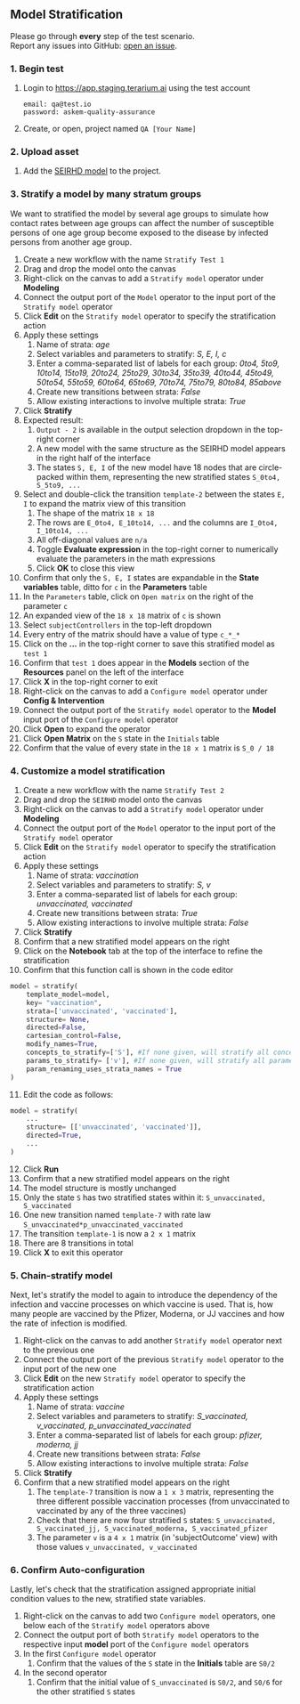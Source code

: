 ## Model Stratification
Please go through __every__ step of the test scenario.\
Report any issues into GitHub: [open an issue](https://github.com/DARPA-ASKEM/terarium/issues/new?assignees=&labels=bug%2C+Q%26A&template=qa-issue.md&title=%5BBUG%5D%3A+).

### 1. Begin test
1. Login to https://app.staging.terarium.ai using the test account
    ```
    email: qa@test.io
    password: askem-quality-assurance
    ```
2. Create, or open, project named `QA [Your Name]`

### 2. Upload asset
1. Add the [SEIRHD model](https://github.com/DARPA-ASKEM/terarium/blob/3c80ae8f3ad012ebfbdd3a8f1883066eec4b48ac/testing/data/SEIRHD%20Q1b%20added%20params.json) to the project.

### 3. Stratify a model by many stratum groups

We want to stratified the model by several age groups to simulate how contact rates between age groups can affect the number of susceptible persons of one age group become exposed to the disease by infected persons from another age group.

1. Create a new workflow with the name `Stratify Test 1`
2. Drag and drop the model onto the canvas
3. Right-click on the canvas to add a `Stratify model` operator under **Modeling**
4. Connect the output port of the `Model` operator to the input port of the `Stratify model` operator
5. Click **Edit** on the `Stratify model` operator to specify the stratification action
6. Apply these settings
   1. Name of strata: _age_
   2. Select variables and parameters to stratify: _S, E, I, c_
   3. Enter a comma-separated list of labels for each group: _0to4, 5to9, 10to14, 15to19, 20to24, 25to29, 30to34, 35to39, 40to44, 45to49, 50to54, 55to59, 60to64, 65to69, 70to74, 75to79, 80to84, 85above_
   4. Create new transitions between strata: _False_
   5. Allow existing interactions to involve multiple strata: _True_
7. Click **Stratify**
8. Expected result:
   1. `Output - 2`  is available in the output selection dropdown in the top-right corner
   2. A new model with the same structure as the SEIRHD model appears in the right half of the interface
   3. The states `S, E, I` of the new model have 18 nodes that are circle-packed within them, representing the new stratified states `S_0to4, S_5to9, ...`
9. Select and double-click the transition `template-2` between the states `E, I` to expand the matrix view of this transition
   1. The shape of the matrix `18 x 18`
   2. The rows are `E_0to4, E_10to14, ...` and the columns are `I_0to4, I_10to14, ...`
   3. All off-diagonal values are `n/a`
   4. Toggle **Evaluate expression** in the top-right corner to numerically evaluate the parameters in the math expressions
   5. Click **OK** to close this view
10. Confirm that only the `S, E, I` states are expandable in the **State variables** table, ditto for `c` in the **Parameters** table
   1. In the `Parameters` table, click on `Open matrix` on the right of the parameter `c`
   2. An expanded view of the `18 x 18` matrix of `c` is shown
   3. Select `subjectControllers` in the top-left dropdown
   4. Every entry of the matrix should have a value of type `c_*_*`
11. Click on the **...** in the top-right corner to save this stratified model as `test 1`
   1. Confirm that `test 1` does appear in the **Models** section of the **Resources** panel on the left of the interface
12. Click **X** in the top-right corner to exit
13. Right-click on the canvas to add a `Configure model` operator under **Config & Intervention**
14. Connect the output port of the `Stratify model` operator to the **Model** input port of the `Configure model` operator
15. Click **Open** to expand the operator
   1. Click **Open Matrix** on the `S` state in the `Initials` table
   2. Confirm that the value of every state in the `18 x 1` matrix is `S_0 / 18`


### 4. Customize a model stratification 
1. Create a new workflow with the name `Stratify Test 2`
2. Drag and drop the `SEIRHD` model onto the canvas
3. Right-click on the canvas to add a `Stratify model` operator under **Modeling**
4. Connect the output port of the `Model` operator to the input port of the `Stratify model` operator
5. Click **Edit** on the `Stratify model` operator to specify the stratification action
6. Apply these settings
   1. Name of strata: _vaccination_
   2. Select variables and parameters to stratify: _S, v_
   3. Enter a comma-separated list of labels for each group: _unvaccinated, vaccinated_
   4. Create new transitions between strata: _True_
   5. Allow existing interactions to involve multiple strata: _False_
7. Click **Stratify**
8. Confirm that a new stratified model appears on the right
9. Click on the **Notebook** tab at the top of the interface to refine the stratification
10. Confirm that this function call is shown in the code editor
```python
model = stratify(
    template_model=model,
    key= "vaccination",
    strata=['unvaccinated', 'vaccinated'],
    structure= None,
    directed=False,
    cartesian_control=False,
    modify_names=True,
    concepts_to_stratify=['S'], #If none given, will stratify all concepts.
    params_to_stratify= ['v'], #If none given, will stratify all parameters.
    param_renaming_uses_strata_names = True
)
```
11. Edit the code as follows:
```python
model = stratify(
    ...
    structure= [['unvaccinated', 'vaccinated']],
    directed=True,
    ...
)
```
12. Click **Run**
13. Confirm that a new stratified model appears on the right
   1. The model structure is mostly unchanged
   2. Only the state `S` has two stratified states within it: `S_unvaccinated, S_vaccinated`
   3. One new transition named `template-7` with rate law `S_unvaccinated*p_unvaccinated_vaccinated`
   4. The transition `template-1` is now a `2 x 1` matrix
   5. There are 8 transitions in total
14. Click **X** to exit this operator

### 5. Chain-stratify model

Next, let's stratify the model to again to introduce the dependency of the infection and vaccine processes on which vaccine is used. That is, how many people are vaccined by the Pfizer, Moderna, or JJ vaccines and how the rate of infection is modified.

1. Right-click on the canvas to add another `Stratify model` operator next to the previous one
2. Connect the output port of the previous `Stratify model` operator to the input port of the new one
3. Click **Edit** on the new `Stratify model` operator to specify the stratification action
4. Apply these settings
   1. Name of strata: _vaccine_
   2. Select variables and parameters to stratify: _S_vaccinated, v_vaccinated, p_unvaccinated_vaccinated_
   3. Enter a comma-separated list of labels for each group: _pfizer, moderna, jj_
   4. Create new transitions between strata: _False_
   5. Allow existing interactions to involve multiple strata: _False_
5. Click **Stratify**
6. Confirm that a new stratified model appears on the right
   1. The `template-7` transition is now a `1 x 3` matrix, representing the three different possible vaccination processes (from unvaccinated to vaccinated by any of the three vaccines)
   2. Check that there are now four stratified `S` states: `S_unvaccinated, S_vaccinated_jj, S_vaccinated_moderna, S_vaccinated_pfizer`
   3. The parameter `v` is a `4 x 1` matrix (in 'subjectOutcome' view) with those values `v_unvaccinated, v_vaccinated`

### 6. Confirm Auto-configuration

Lastly, let's check that the stratification assigned appropriate initial condition values to the new, stratified state variables.

1. Right-click on the canvas to add two `Configure model` operators, one below each of the `Stratify model` operators above
2. Connect the output port of both `Stratify model` operators to the respective input **model** port of the `Configure model` operators
3. In the first `Configure model` operator
   1. Confirm that the values of the `S` state in the **Initials** table are `S0/2`
4. In the second operator
   1. Confirm that the initial value of `S_unvaccinated` is `S0/2`, and `S0/6` for the other stratified `S` states
